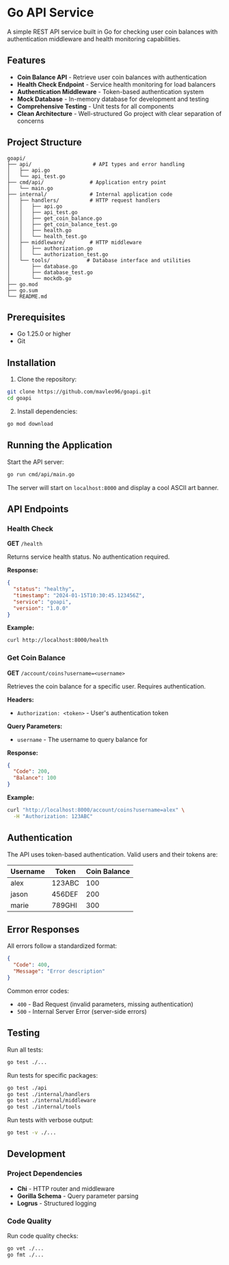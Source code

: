 # Go API Service

A simple REST API service built in Go for checking user coin balances with authentication middleware and health monitoring capabilities.

## Features

- **Coin Balance API** - Retrieve user coin balances with authentication
- **Health Check Endpoint** - Service health monitoring for load balancers
- **Authentication Middleware** - Token-based authentication system
- **Mock Database** - In-memory database for development and testing
- **Comprehensive Testing** - Unit tests for all components
- **Clean Architecture** - Well-structured Go project with clear separation of concerns

## Project Structure

```
goapi/
├── api/                    # API types and error handling
│   ├── api.go
│   └── api_test.go
├── cmd/api/               # Application entry point
│   └── main.go
├── internal/              # Internal application code
│   ├── handlers/          # HTTP request handlers
│   │   ├── api.go
│   │   ├── api_test.go
│   │   ├── get_coin_balance.go
│   │   ├── get_coin_balance_test.go
│   │   ├── health.go
│   │   └── health_test.go
│   ├── middleware/        # HTTP middleware
│   │   ├── authorization.go
│   │   └── authorization_test.go
│   └── tools/            # Database interface and utilities
│       ├── database.go
│       ├── database_test.go
│       └── mockdb.go
├── go.mod
├── go.sum
└── README.md
```

## Prerequisites

- Go 1.25.0 or higher
- Git

## Installation

1. Clone the repository:
```bash
git clone https://github.com/mavleo96/goapi.git
cd goapi
```

2. Install dependencies:
```bash
go mod download
```

## Running the Application

Start the API server:
```bash
go run cmd/api/main.go
```

The server will start on `localhost:8000` and display a cool ASCII art banner.

## API Endpoints

### Health Check

**GET** `/health`

Returns service health status. No authentication required.

**Response:**
```json
{
  "status": "healthy",
  "timestamp": "2024-01-15T10:30:45.123456Z",
  "service": "goapi",
  "version": "1.0.0"
}
```

**Example:**
```bash
curl http://localhost:8000/health
```

### Get Coin Balance

**GET** `/account/coins?username=<username>`

Retrieves the coin balance for a specific user. Requires authentication.

**Headers:**
- `Authorization: <token>` - User's authentication token

**Query Parameters:**
- `username` - The username to query balance for

**Response:**
```json
{
  "Code": 200,
  "Balance": 100
}
```

**Example:**
```bash
curl "http://localhost:8000/account/coins?username=alex" \
  -H "Authorization: 123ABC"
```

## Authentication

The API uses token-based authentication. Valid users and their tokens are:

| Username | Token  | Coin Balance |
|----------|--------|--------------|
| alex     | 123ABC | 100          |
| jason    | 456DEF | 200          |
| marie    | 789GHI | 300          |

## Error Responses

All errors follow a standardized format:

```json
{
  "Code": 400,
  "Message": "Error description"
}
```

Common error codes:
- `400` - Bad Request (invalid parameters, missing authentication)
- `500` - Internal Server Error (server-side errors)

## Testing

Run all tests:
```bash
go test ./...
```

Run tests for specific packages:
```bash
go test ./api
go test ./internal/handlers
go test ./internal/middleware
go test ./internal/tools
```

Run tests with verbose output:
```bash
go test -v ./...
```

## Development

### Project Dependencies

- **Chi** - HTTP router and middleware
- **Gorilla Schema** - Query parameter parsing
- **Logrus** - Structured logging

### Code Quality

Run code quality checks:
```bash
go vet ./...
go fmt ./...
```
